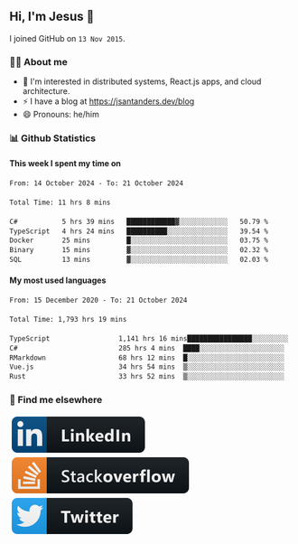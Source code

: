 ## Hi, I'm Jesus 👋

I joined GitHub on `13 Nov 2015`.

<!-- Talking about you -->

### 👨‍💻 About me

- 👦 I'm interested in distributed systems, React.js apps, and cloud architecture.
- ⚡️ I have a blog at <https://jsantanders.dev/blog>
- 😄 Pronouns: he/him

### 📊 Github Statistics

#### This week I spent my time on

<!--START_SECTION:weekly-->

```txt
From: 14 October 2024 - To: 21 October 2024

Total Time: 11 hrs 8 mins

C#           5 hrs 39 mins   ████████████▓░░░░░░░░░░░░   50.79 %
TypeScript   4 hrs 24 mins   ██████████░░░░░░░░░░░░░░░   39.54 %
Docker       25 mins         █░░░░░░░░░░░░░░░░░░░░░░░░   03.75 %
Binary       15 mins         ▓░░░░░░░░░░░░░░░░░░░░░░░░   02.32 %
SQL          13 mins         ▓░░░░░░░░░░░░░░░░░░░░░░░░   02.03 %
```

<!--END_SECTION:weekly-->

#### My most used languages

<!--START_SECTION:alltime-->

```txt
From: 15 December 2020 - To: 21 October 2024

Total Time: 1,793 hrs 19 mins

TypeScript                 1,141 hrs 16 mins████████████████░░░░░░░░░   63.64 %
C#                         285 hrs 4 mins  ████░░░░░░░░░░░░░░░░░░░░░   15.90 %
RMarkdown                  68 hrs 12 mins  █░░░░░░░░░░░░░░░░░░░░░░░░   03.80 %
Vue.js                     34 hrs 54 mins  ▒░░░░░░░░░░░░░░░░░░░░░░░░   01.95 %
Rust                       33 hrs 52 mins  ▒░░░░░░░░░░░░░░░░░░░░░░░░   01.89 %
```

<!--END_SECTION:alltime-->

### 📢 Find me elsewhere

<p>
  <a target="_blank" href="https://linkedin.com/in/jsantanders">
    <img src="https://github.com/jsantanders/jsantanders/blob/master/img/linkedin.svg" alt="LinkedIn" style="vertical-align:top; margin:4px">
  </a>
  
  <a target="_blank" href="https://stackoverflow.com/users/7318331/jesus-santander">
    <img src="https://github.com/jsantanders/jsantanders/blob/master/img/stackoverflow.svg" alt="StackOverflow" style="vertical-align:top; margin:4px">
  </a>
  
  <a target="_blank" href="http://twitter.com/jsantanders">
    <img src="https://github.com/jsantanders/jsantanders/blob/master/img/twitter.svg" alt="Twitter" style="vertical-align:top; margin:4px">
  </a>
</p>
